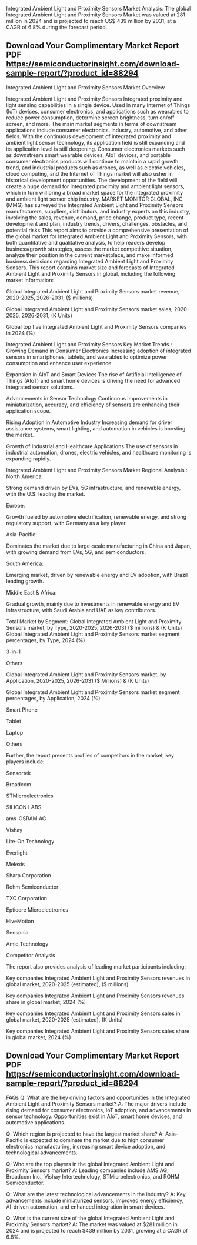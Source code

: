 Integrated Ambient Light and Proximity Sensors Market Analysis:
The global Integrated Ambient Light and Proximity Sensors Market was valued at 281 million in 2024 and is projected to reach US$ 439 million by 2031, at a CAGR of 6.8% during the forecast period.


## Download Your Complimentary Market  Report PDF https://semiconductorinsight.com/download-sample-report/?product_id=88294 


Integrated Ambient Light and Proximity Sensors Market Overview

Integrated Ambient Light and Proximity Sensors Integrated proximity and light sensing capabilities in a single device. Used in many Internet of Things (IoT) devices, consumer electronics, and applications such as wearables to reduce power consumption, determine screen brightness, turn on/off screen, and more.
The main market segments in terms of downstream applications include consumer electronics, industry, automotive, and other fields. With the continuous development of integrated proximity and ambient light sensor technology, its application field is still expanding and its application level is still deepening. Consumer electronics markets such as downstream smart wearable devices, AIoT devices, and portable consumer electronics products will continue to maintain a rapid growth trend, and industrial products such as drones, as well as electric vehicles, cloud computing, and the Internet of Things market will also usher in historical development opportunities. The development of the field will create a huge demand for integrated proximity and ambient light sensors, which in turn will bring a broad market space for the integrated proximity and ambient light sensor chip industry.
MARKET MONITOR GLOBAL, INC (MMG) has surveyed the Integrated Ambient Light and Proximity Sensors manufacturers, suppliers, distributors, and industry experts on this industry, involving the sales, revenue, demand, price change, product type, recent development and plan, industry trends, drivers, challenges, obstacles, and potential risks
This report aims to provide a comprehensive presentation of the global market for Integrated Ambient Light and Proximity Sensors, with both quantitative and qualitative analysis, to help readers develop business/growth strategies, assess the market competitive situation, analyze their position in the current marketplace, and make informed business decisions regarding Integrated Ambient Light and Proximity Sensors. This report contains market size and forecasts of Integrated Ambient Light and Proximity Sensors in global, including the following market information:

Global Integrated Ambient Light and Proximity Sensors market revenue, 2020-2025, 2026-2031, ($ millions)

Global Integrated Ambient Light and Proximity Sensors market sales, 2020-2025, 2026-2031, (K Units)

Global top five Integrated Ambient Light and Proximity Sensors companies in 2024 (%)

Integrated Ambient Light and Proximity Sensors Key Market Trends  :
Growing Demand in Consumer Electronics
Increasing adoption of integrated sensors in smartphones, tablets, and wearables to optimize power consumption and enhance user experience.

Expansion in AIoT and Smart Devices
The rise of Artificial Intelligence of Things (AIoT) and smart home devices is driving the need for advanced integrated sensor solutions.

Advancements in Sensor Technology
Continuous improvements in miniaturization, accuracy, and efficiency of sensors are enhancing their application scope.

Rising Adoption in Automotive Industry
Increasing demand for driver assistance systems, smart lighting, and automation in vehicles is boosting the market.

Growth of Industrial and Healthcare Applications
The use of sensors in industrial automation, drones, electric vehicles, and healthcare monitoring is expanding rapidly.

Integrated Ambient Light and Proximity Sensors Market Regional Analysis :
North America:

Strong demand driven by EVs, 5G infrastructure, and renewable energy, with the U.S. leading the market.

Europe:

Growth fueled by automotive electrification, renewable energy, and strong regulatory support, with Germany as a key player.

Asia-Pacific:

Dominates the market due to large-scale manufacturing in China and Japan, with growing demand from EVs, 5G, and semiconductors.

South America:

Emerging market, driven by renewable energy and EV adoption, with Brazil leading growth.

Middle East & Africa:

Gradual growth, mainly due to investments in renewable energy and EV infrastructure, with Saudi Arabia and UAE as key contributors.

Total Market by Segment:
Global Integrated Ambient Light and Proximity Sensors market, by Type, 2020-2025, 2026-2031 ($ millions) & (K Units)
Global Integrated Ambient Light and Proximity Sensors market segment percentages, by Type, 2024 (%)​​​​​​​

3-in-1

Others

Global Integrated Ambient Light and Proximity Sensors market, by Application, 2020-2025, 2026-2031 ($ Millions) & (K Units)

Global Integrated Ambient Light and Proximity Sensors market segment percentages, by Application, 2024 (%)

Smart Phone

Tablet

Laptop

Others

​​​​​​​Further, the report presents profiles of competitors in the market, key players include:

Sensortek

Broadcom

STMicroelectronics

SILICON LABS

ams-OSRAM AG

Vishay

Lite-On Technology

Everlight

Melexis

Sharp Corporation

Rohm Semiconductor

TXC Corporation

Epticore Microelectronics

HiveMotion

Sensonia

Amic Technology

Competitor Analysis

The report also provides analysis of leading market participants including:

Key companies Integrated Ambient Light and Proximity Sensors revenues in global market, 2020-2025 (estimated), ($ millions)

Key companies Integrated Ambient Light and Proximity Sensors revenues share in global market, 2024 (%)

Key companies Integrated Ambient Light and Proximity Sensors sales in global market, 2020-2025 (estimated), (K Units)

Key companies Integrated Ambient Light and Proximity Sensors sales share in global market, 2024 (%)

## Download Your Complimentary Market  Report PDF https://semiconductorinsight.com/download-sample-report/?product_id=88294 

FAQs
Q: What are the key driving factors and opportunities in the Integrated Ambient Light and Proximity Sensors market?
A: The major drivers include rising demand for consumer electronics, IoT adoption, and advancements in sensor technology. Opportunities exist in AIoT, smart home devices, and automotive applications.

Q: Which region is projected to have the largest market share?
A: Asia-Pacific is expected to dominate the market due to high consumer electronics manufacturing, increasing smart device adoption, and technological advancements.

Q: Who are the top players in the global Integrated Ambient Light and Proximity Sensors market?
A: Leading companies include AMS AG, Broadcom Inc., Vishay Intertechnology, STMicroelectronics, and ROHM Semiconductor.

Q: What are the latest technological advancements in the industry?
A: Key advancements include miniaturized sensors, improved energy efficiency, AI-driven automation, and enhanced integration in smart devices.

Q: What is the current size of the global Integrated Ambient Light and Proximity Sensors market?
A: The market was valued at $281 million in 2024 and is projected to reach $439 million by 2031, growing at a CAGR of 6.8%.


